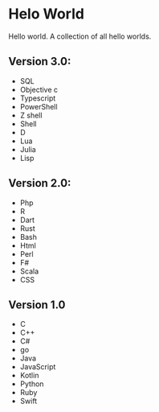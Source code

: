 # Helo World
Hello world. A collection of all hello worlds.
## Version 3.0:
- SQL
- Objective c
- Typescript
- PowerShell
- Z shell
- Shell
- D
- Lua
- Julia
- Lisp




## Version 2.0:
- Php
- R
- Dart
- Rust
- Bash
- Html
- Perl
- F#
- Scala
- CSS


## Version 1.0
- C
- C++
- C#
- go
- Java
- JavaScript
- Kotlin
- Python
- Ruby
- Swift


